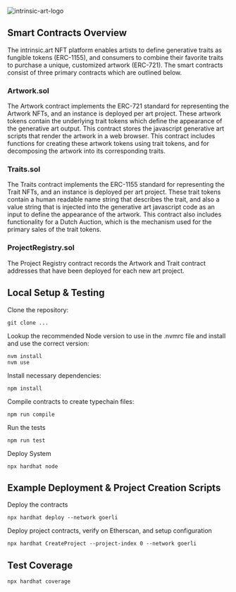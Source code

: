 
![intrinsic-art-logo](https://github.com/intrinsic-art/intrinsic-art-contracts/assets/84364476/fdd34bc7-1981-44a4-a7da-67fd92a24aa4)

## Smart Contracts Overview
The intrinsic.art NFT platform enables artists to define generative traits as fungible tokens (ERC-1155), and consumers to combine their favorite traits to purchase a unique, customized artwork (ERC-721). The smart contracts consist of three primary contracts which are outlined below.

### Artwork.sol
The Artwork contract implements the ERC-721 standard for representing the Artwork NFTs, and an instance is deployed per art project. These artwork tokens contain the underlying trait tokens which define the appearance of the generative art output. This contract stores the javascript generative art scripts that render the artwork in a web browser. This contract includes functions for creating these artwork tokens using trait tokens, and for decomposing the artwork into its corresponding traits.

### Traits.sol
The Traits contract implements the ERC-1155 standard for representing the Trait NFTs, and an instance is deployed per art project. These trait tokens contain a human readable name string that describes the trait, and also a value string that is injected into the generative art javascript code as an input to define the appearance of the artwork. This contract also includes functionality for a Dutch Auction, which is the mechanism used for the primary sales of the trait tokens.

### ProjectRegistry.sol
The Project Registry contract records the Artwork and Trait contract addresses that have been deployed for each new art project.

## Local Setup & Testing

Clone the repository:
```shell
git clone ...
```

Lookup the recommended Node version to use in the .nvmrc file and install and use the correct version:
```shell
nvm install 
nvm use
```

Install necessary dependencies:
```shell
npm install
```

Compile contracts to create typechain files:
```shell
npm run compile
```

Run the tests
```shell
npm run test
```

Deploy System 
```shell
npx hardhat node
```


## Example Deployment & Project Creation Scripts
Deploy the contracts
```shell
npx hardhat deploy --network goerli
```
Deploy project contracts, verify on Etherscan, and setup configuration
```shell
npx hardhat CreateProject --project-index 0 --network goerli
```


## Test Coverage
```shell
npx hardhat coverage
```
